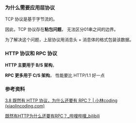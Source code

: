 

### 为什么需要应用层协议

TCP 协议是基于字节流的。

因此，TCP 协议存在**粘包问题**， 无法区分01串之间的边界。

为了解决这个问题，上层协议用消息头 + 消息体的格式包装该数据。





### HTTP 协议和 RPC 协议

**HTTP 主要用于 B/S 架构**， 

**RPC 更多用于 C/S 架构**， 性能要比 HTTP/1.1 好一点







### 参考资料

[3.8 既然有 HTTP 协议，为什么还要有 RPC？ | 小林coding (xiaolincoding.com)](https://xiaolincoding.com/network/2_http/http_rpc.html)

[既然有HTTP为什么还要有RPC？_哔哩哔哩_bilibili](https://www.bilibili.com/video/BV1Qv4y127B4/?spm_id_from=333.788&vd_source=52cd9a9deff2e511c87ff028e3bb01d2)